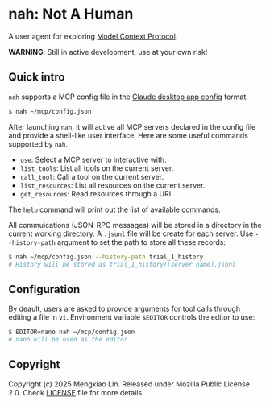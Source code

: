 nah: **N**ot **A** **H**uman
===
A user agent for exploring [Model Context Protocol](https://modelcontextprotocol.io).

**WARNING**: Still in active development, use at your own risk!

## Quick intro
`nah` supports a MCP config file in the [Claude desktop app config](https://modelcontextprotocol.io/quickstart/user) format.
```bash
$ nah ~/mcp/config.json
```

After launching `nah`, it will active all MCP servers declared in the config file and provide a shell-like user interface. Here are some useful commands supported by `nah`.
* `use`:              Select a MCP server to interactive with.
* `list_tools`:       List all tools on the current server.
* `call_tool`:        Call a tool on the current server.
* `list_resources`:   List all resources on the current server.
* `get_resources`:    Read resources through a URI.

The `help` command will print out the list of available commands. 

All commuications (JSON-RPC messages) will be stored in a directory in the current working directory. A `.jsonl` file will be create for each server. Use `--history-path` argument to set the path to store all these records:
```bash
$ nah ~/mcp/config.json --history-path trial_1_history
# History will be stored as trial_1_history/[server name].jsonl
```

## Configuration
By deault, users are asked to provide arguments for tool calls through editing a file in `vi`. Environment variable `$EDITOR` controls the editor to use:
```bash
$ EDITOR=nano nah ~/mcp/config.json
# nano will be used as the editor
```

## Copyright
Copyright (c) 2025 Mengxiao Lin. Released under Mozilla Public License 2.0. Check [LICENSE](./LICENSE) file for more details.
